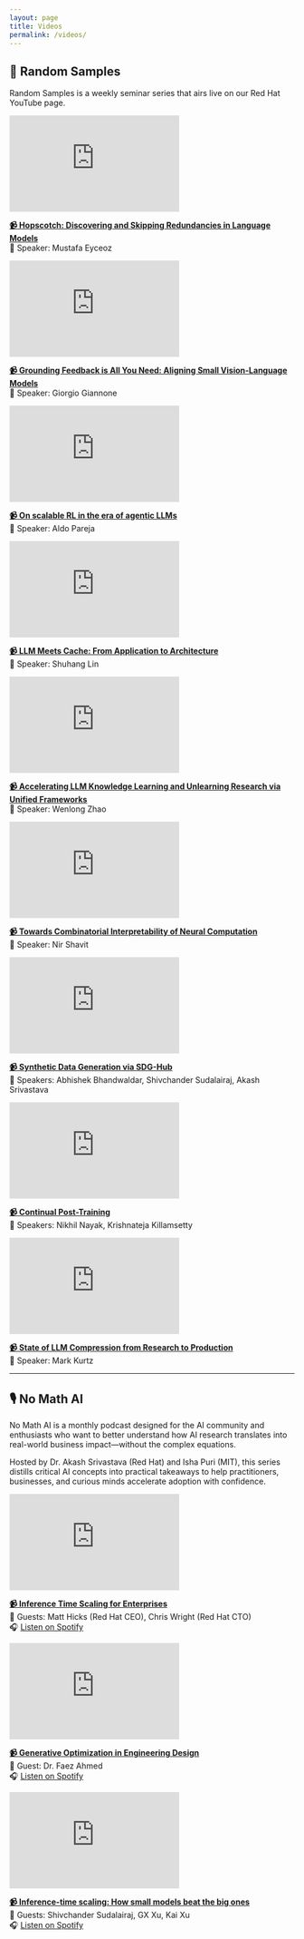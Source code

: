 ```yaml
---
layout: page
title: Videos
permalink: /videos/
---
```


## 🎥 Random Samples

Random Samples is a weekly seminar series that airs live on our Red Hat YouTube page.

<div class="video-grid">
  <div class="video-card">
    <iframe width="300" height="170" src="https://www.youtube.com/embed/1PGHYKqrE94?si=OkjefuYN7hK76NWU" frameborder="0" allowfullscreen></iframe>
    <p><strong><a href="https://www.youtube.com/live/1PGHYKqrE94?si=OkjefuYN7hK76NWU" target="_blank">📹 Hopscotch: Discovering and Skipping Redundancies in Language Models</a></strong><br>👤 Speaker: Mustafa Eyceoz</p>
  </div>
  <div class="video-card">
    <iframe width="300" height="170" src="https://www.youtube.com/embed/ddnRm-OHm1k?si=VN4JLkyEEXaawE0c" frameborder="0" allowfullscreen></iframe>
    <p><strong><a href="https://www.youtube.com/watch?v=ddnRm-OHm1k" target="_blank">📹 Grounding Feedback is All You Need: Aligning Small Vision-Language Models</a></strong><br>👤 Speaker: Giorgio Giannone</p>
  </div>
  <div class="video-card">
    <iframe width="300" height="170" src="https://www.youtube.com/embed/qenmyHH87es?si=iOoAhJfK5Ktux6T8" frameborder="0" allowfullscreen></iframe>
    <p><strong><a href="https://www.youtube.com/watch?v=qenmyHH87es" target="_blank">📹 On scalable RL in the era of agentic LLMs</a></strong><br>👤 Speaker: Aldo Pareja</p>
  </div>
  <div class="video-card">
    <iframe width="300" height="170" src="https://www.youtube.com/embed/7bpANF68hNE?si=_62Vqz5gHt5VI_z4" frameborder="0" allowfullscreen></iframe>
    <p><strong><a href="https://www.youtube.com/watch?v=7bpANF68hNE" target="_blank">📹 LLM Meets Cache: From Application to Architecture</a></strong><br>👤 Speaker: Shuhang Lin</p>
  </div>
  <div class="video-card">
    <iframe width="300" height="170" src="https://www.youtube.com/embed/Rzq3Cs_fpoI?si=tgmfWOLh0j3dDjXF" frameborder="0" allowfullscreen></iframe>
    <p><strong><a href="https://www.youtube.com/watch?v=Rzq3Cs_fpoI" target="_blank">📹 Accelerating LLM Knowledge Learning and Unlearning Research via Unified Frameworks</a></strong><br>👤 Speaker: Wenlong Zhao</p>
  </div>
  <div class="video-card">
    <iframe width="300" height="170" src="https://www.youtube.com/embed/6LYnnCF06Y4?si=Z5l0Bak4Nx6ffDnG" frameborder="0" allowfullscreen></iframe>
    <p><strong><a href="https://www.youtube.com/watch?v=6LYnnCF06Y4" target="_blank">📹 Towards Combinatorial Interpretability of Neural Computation</a></strong><br>👤 Speaker: Nir Shavit</p>
  </div>
  <div class="video-card">
    <iframe width="300" height="170" src="https://www.youtube.com/embed/aGKCViWjAmA?si=fymOzWq9bwDksJuT" frameborder="0" allowfullscreen></iframe>
    <p><strong><a href="https://www.youtube.com/watch?v=aGKCViWjAmA" target="_blank">📹 Synthetic Data Generation via SDG-Hub</a></strong><br>👥 Speakers: Abhishek Bhandwaldar, Shivchander Sudalairaj, Akash Srivastava</p>
  </div>
  <div class="video-card">
    <iframe width="300" height="170" src="https://www.youtube.com/embed/A5Eg1RZK3oE?si=AdhBuX7Q0h1lpqNH" frameborder="0" allowfullscreen></iframe>
    <p><strong><a href="https://www.youtube.com/watch?v=A5Eg1RZK3oE" target="_blank">📹 Continual Post-Training</a></strong><br>👥 Speakers: Nikhil Nayak, Krishnateja Killamsetty</p>
  </div>
  <div class="video-card">
    <iframe width="300" height="170" src="https://www.youtube.com/embed/T8XDkZuv7O4?si=_AZVC_fy5t0d4bOr" frameborder="0" allowfullscreen></iframe>
    <p><strong><a href="https://www.youtube.com/watch?v=T8XDkZuv7O4" target="_blank">📹 State of LLM Compression from Research to Production</a></strong><br>👤 Speaker: Mark Kurtz</p>
  </div>
</div>

---

## 🎙️ No Math AI

No Math AI is a monthly podcast designed for the AI community and enthusiasts who want to better understand how AI research translates into real-world business impact—without the complex equations.

Hosted by Dr. Akash Srivastava (Red Hat) and Isha Puri (MIT), this series distills critical AI concepts into practical takeaways to help practitioners, businesses, and curious minds accelerate adoption with confidence.

<div class="video-grid">
  <div class="video-card">
    <iframe width="300" height="170" src="https://www.youtube.com/embed/mj1dwrPfvb4?si=6ghEXRoag8s16MRO" frameborder="0" allowfullscreen></iframe>
    <p><strong><a href="https://www.youtube.com/watch?v=mj1dwrPfvb4" target="_blank">📹 Inference Time Scaling for Enterprises</a></strong><br>👥 Guests: Matt Hicks (Red Hat CEO), Chris Wright (Red Hat CTO)<br>🎧 <a href="https://open.spotify.com/episode/5biaUGg29G5Ubz4OgQL2oE?si=0fk8HIrHSdSL7Jbv2XBznA" class="spotify-link" target="_blank">Listen on Spotify</a></p>
  </div>
  <div class="video-card">
    <iframe width="300" height="170" src="https://www.youtube.com/embed/rGve4qQj1-s?si=RqttVWC9GL7b51Lt" frameborder="0" allowfullscreen></iframe>
    <p><strong><a href="https://www.youtube.com/watch?v=rGve4qQj1-s" target="_blank">📹 Generative Optimization in Engineering Design</a></strong><br>👤 Guest: Dr. Faez Ahmed<br>🎧 <a href="https://open.spotify.com/episode/0dPqwpb5F0ovpmvyCrJt2y?si=CUdrdNbyRByrNt3bokqT-Q" class="spotify-link" target="_blank">Listen on Spotify</a></p>
  </div>
  <div class="video-card">
    <iframe width="300" height="170" src="https://www.youtube.com/embed/QEDGOEJxQk4?si=TbHPJpAWN9SbzkKn" frameborder="0" allowfullscreen></iframe>
    <p><strong><a href="https://www.youtube.com/watch?v=QEDGOEJxQk4" target="_blank">📹 Inference-time scaling: How small models beat the big ones</a></strong><br>👥 Guests: Shivchander Sudalairaj, GX Xu, Kai Xu<br>🎧 <a href="https://open.spotify.com/episode/1FJKF0HR03pUNxeEN5BwEM?si=AFGPFdT4TE2cpja6zivT4Q" class="spotify-link" target="_blank">Listen on Spotify</a></p>
  </div>
</div>
